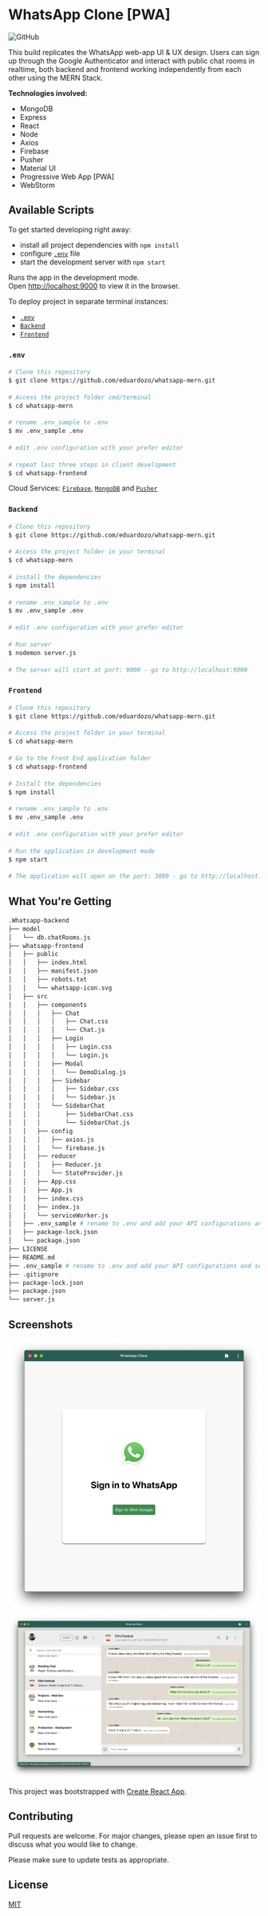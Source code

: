 # WhatsApp Clone [PWA]
![GitHub](https://img.shields.io/github/license/eduardozo/whatsapp-mern?style=flat)

This build replicates the WhatsApp web-app UI & UX design. Users can sign up through the Google Authenticator and 
interact with public chat rooms in realtime, both backend and frontend working independently from each other using 
the MERN Stack.

**Technologies involved:**
- MongoDB
- Express
- React
- Node
- Axios
- Firebase
- Pusher
- Material UI
- Progressive Web App [PWA]
- WebStorm


## Available Scripts
To get started developing right away:

* install all project dependencies with `npm install`
* configure [`.env`](#env) file
* start the development server with `npm start`

Runs the app in the development mode.<br />
Open [http://localhost:9000](http://localhost:9000) to view it in the browser.


To deploy project in separate terminal instances:
* [`.env`](#env)
* [`Backend`](#Backend)
* [`Frontend`](#Frontend)

### `.env`
```bash
# Clone this repository
$ git clone https://github.com/eduardozo/whatsapp-mern.git

# Access the project folder cmd/terminal
$ cd whatsapp-mern

# rename .env_sample to .env
$ mv .env_sample .env

# edit .env configuration with your prefer editor

# repeat last three steps in client development
$ cd whatsapp-frontend
```
Cloud Services:
[`Firebase`](https://console.firebase.google.com/),
[`MongoDB`](https://cloud.mongodb.com/) and
[`Pusher`](https://dashboard.pusher.com/)

### `Backend`
```bash
# Clone this repository
$ git clone https://github.com/eduardozo/whatsapp-mern.git

# Access the project folder in your terminal
$ cd whatsapp-mern

# install the dependencies
$ npm install

# rename .env_sample to .env
$ mv .env_sample .env

# edit .env configuration with your prefer editor

# Run server
$ nodemon server.js

# The server will start at port: 9000 - go to http://localhost:9000
```

### `Frontend`
```bash
# Clone this repository
$ git clone https://github.com/eduardozo/whatsapp-mern.git

# Access the project folder in your terminal
$ cd whatsapp-mern

# Go to the Front End application folder
$ cd whatsapp-frontend

# Install the dependencies
$ npm install

# rename .env_sample to .env
$ mv .env_sample .env

# edit .env configuration with your prefer editor

# Run the application in development mode
$ npm start

# The application will open on the port: 3000 - go to http://localhost:3000
```

## What You're Getting
```bash
.Whatsapp-backend
├── model
│   └── db.chatRooms.js
├── whatsapp-frontend
│   ├── public
│   │   ├── index.html
│   │   ├── manifest.json
│   │   ├── robots.txt
│   │   └── whatsapp-icon.svg
│   ├── src
│   │   ├── components
│   │   │   ├── Chat
│   │   │   │   ├── Chat.css
│   │   │   │   └── Chat.js
│   │   │   ├── Login
│   │   │   │   ├── Login.css
│   │   │   │   └── Login.js
│   │   │   ├── Modal
│   │   │   │   └── DemoDialog.js
│   │   │   ├── Sidebar
│   │   │   │   ├── Sidebar.css
│   │   │   │   └── Sidebar.js
│   │   │   └── SidebarChat
│   │   │       ├── SidebarChat.css
│   │   │       └── SidebarChat.js
│   │   ├── config
│   │   │   ├── axios.js
│   │   │   └── firebase.js
│   │   ├── reducer
│   │   │   ├── Reducer.js
│   │   │   └── StateProvider.js
│   │   ├── App.css
│   │   ├── App.js
│   │   ├── index.css
│   │   ├── index.js
│   │   └── serviceWorker.js
│   ├── .env_sample # rename to .env and add your API configurations and secrets.
│   ├── package-lock.json
│   └── package.json
├── LICENSE
├── README.md
├── .env_sample # rename to .env and add your API configurations and secrets.
├── .gitignore
├── package-lock.json
├── package.json
└── server.js
```

## Screenshots
![whatsapp login](https://raw.githubusercontent.com/eduardozo/img/master/whatsapp-mern/whatsapp-pwa-desktop-login.png)
![whatsapp desktop](https://raw.githubusercontent.com/eduardozo/img/master/whatsapp-mern/whatsapp-pwa-desktop.png)

This project was bootstrapped with [Create React App](https://github.com/facebook/create-react-app).

## Contributing
Pull requests are welcome. For major changes, please open an issue first to discuss what you would like to change.

Please make sure to update tests as appropriate.

## License
[MIT](LICENSE)